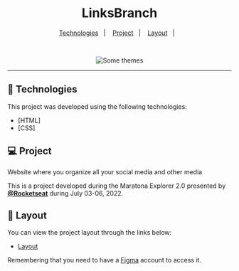 <h1 align="center">
    LinksBranch
</h1>

<p align="center">
  <a href="#technologies">Technologies</a>&nbsp;&nbsp;&nbsp;|&nbsp;&nbsp;&nbsp;
  <a href="#-project">Project</a>&nbsp;&nbsp;&nbsp;|&nbsp;&nbsp;&nbsp;
  <a href="#-layout">Layout</a>&nbsp;&nbsp;&nbsp;|&nbsp;&nbsp;&nbsp;
</p>

<br>

<p align="center">
  <img alt="Some themes" src=".public/img/themes.png">
</p>

---

## 🧪 Technologies

This project was developed using the following technologies:

- [HTML]
- [CSS]

## 💻 Project

Website where you organize all your social media and other media

This is a project developed during the Maratona Explorer 2.0 presented by **[@Rocketseat](https://github.com/Rocketseat)** during July 03-06, 2022.

## 🔖 Layout

You can view the project layout through the links below:

- [Layout](https://www.figma.com/community/file/1125601602315782027) 

Remembering that you need to have a [Figma](http://figma.com/) account to access it.
